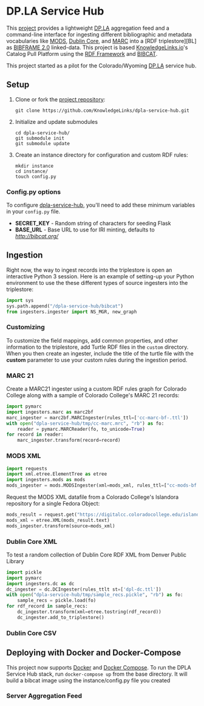 [BC]: https://github.com/KnowledgeLinks/rdfw-bibcat
[BF]: https://www.loc.gov/bibframe/docs/index.html
[BG]: https://www.blazegraph.com/
[DC]: http://dublincore.org/
[DOCK]: https://www.docker.com/
[DPLA]: https://dp.la/
[HOME]: https://github.com/KnowledgeLinks/dpla-service-hub
[KL]: http://knowledgelinks.io/
[MARC]: https://www.loc.gov/marc/
[MODS]: https://www.loc.gov/standards/mods/
[OAIPMH]: https://www.openarchives.org/pmh/
[RDFF]: http://knowledgelinks.io/products/rdfframework/index.html

# DP.LA Service Hub
This [project][HOME] provides a lightweight [DP.LA][DPLA] aggregation feed and 
a command-line interface for ingesting different
bibliographic and metadata vocabularies like [MODS][MODS], 
[Dublin Core][DC], and [MARC][MARC] into a [RDF triplestore][BL] as
[BIBFRAME 2.0][BF] linked-data. This project is based [KnowledgeLinks.io][KL]'s Catalog Pull 
Platform using the [RDF Framework][RDFF] and [BIBCAT][BC]. 

This project started as a pilot for the Colorado/Wyoming [DP.LA][DPLA] 
service hub. 

## Setup

1.  Clone or fork the [project repository][HOME]:

    ```
    git clone https://github.com/KnowledgeLinks/dpla-service-hub.git
    ``` 

1.  Initialize and update submodules

    ```
    cd dpla-service-hub/
    git submodule init
    git submodule update
    ```

1.  Create an instance directory for configuration and custom RDF rules:

    ```
    mkdir instance
    cd instance/
    touch config.py
    ```

### Config.py options
To configure [dpla-service-hub][HOME], you'll need to add these minimum 
variables in your `config.py` file.

*   **SECRET_KEY** - Random string of characters for seeding Flask
*   **BASE_URL** - Base URL to use for IRI minting, defaults to *http://bibcat.org/*

## Ingestion
Right now, the way to ingest records into the triplestore is open an 
interactive Python 3 session. Here is an example of
setting-up your Python environment to use the these different types of
source ingesters into the triplestore:

```python
import sys
sys.path.append("/dpla-service-hub/bibcat")
from ingesters.ingester import NS_MGR, new_graph
```

### Customizing 
To customize the field mappings, add common properties, and other 
information to the triplestore, add Turtle RDF files in the `custom` 
directory. When you then create an ingester, include the title of the
turtle file with the **custom** parameter to use your custom rules
during the ingestion period.


### MARC 21
Create a MARC21 ingester using a custom RDF rules graph for Colorado College 
along with a sample of Colorado College's MARC 21 records:

```python
import pymarc
import ingesters.marc as marc2bf
marc_ingester = marc2bf.MARCIngester(rules_ttl=['cc-marc-bf-.ttl'])
with open("dpla-service-hub/tmp/cc-marc.mrc", "rb") as fo:
    reader = pymarc.MARCReader(fo, to_unicode=True)
for record in reader:
    marc_ingester.transform(record=record)
```

### MODS XML

```python
import requests
import xml.etree.ElementTree as etree
import ingesters.mods as mods
mods_ingester = mods.MODSIngester(xml=mods_xml, rules_ttl=["cc-mods-bf.ttl"])
```

Request the MODS XML datafile from a Colorado College's Islandora repository 
for a single Fedora Object:

```python
mods_result = request.get("https://digitalcc.coloradocollege.edu/islandora/object/coccc:26262/datastream/MODS/view")
mods_xml = etree.XML(mods_result.text)
mods_ingester.transform(source=mods_xml)
```

### Dublin Core XML
To test a random collection of Dublin Core RDF XML from Denver Public Library

```python 
import pickle
import pymarc
import ingesters.dc as dc
dc_ingester = dc.DCIngester(rules_ttlt st=['dpl-dc.ttl'])
with open("dpla-service-hub/tmp/sample_recs.pickle", "rb") as fo:
    sample_recs = pickle.load(fo)
for rdf_record in sample_recs:
    dc_ingester.transform(xml=etree.tostring(rdf_record))
    dc_ingester.add_to_triplestore()
```

### Dublin Core CSV

## Deploying with Docker and Docker-Compose
This project now supports [Docker][DOCK] and [Docker Compose](https://docs.docker.com/compose/). To run
the DPLA Service Hub stack, run `docker-compose up` from the base directory. It will
build a bibcat image using the instance/config.py file you created 


### Server Aggregation Feed

